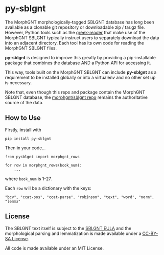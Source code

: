 # py-sblgnt

The MorphGNT morphologically-tagged SBLGNT database has long been available as
a clonable git repository or downloadable zip / tar.gz file. However, Python
tools such as the [greek-reader](https://github.com/jtauber/greek-reader) that
make use of the MorphGNT SBLGNT typically instruct users to separately download
the data into an adjacent directory. Each tool has its own code for reading the
MorphGNT SBLGNT files.

**py-sblgnt** is designed to improve this greatly by providing a pip-installable
package that combines the database AND a Python API for accessing it.

This way, tools built on the MorphGNT SBLGNT can include **py-sblgnt** as a
requirement to be installed globally or into a virtualenv and no other set up
is necessary.

Note that, even though this repo and package contain the MorphGNT SBLGNT
database, the [morphgnt/sblgnt repo](https://github.com/morphgnt/sblgnt)
remains the authoritative source of the data.


## How to Use

Firstly, install with

```
pip install py-sblgnt
```

Then in your code...

```
from pysblgnt import morphgnt_rows

for row in morphgnt_rows(book_num):
    ...
```

where `book_num` is 1–27.

Each `row` will be a dictionary with the keys:

```
"bcv", "ccat-pos", "ccat-parse", "robinson", "text", "word", "norm", "lemma"
```

## License

The SBLGNT text itself is subject to the [SBLGNT EULA](http://sblgnt.com/license/)
and the morphological parsing and lemmatization is made available under a
[CC-BY-SA License](http://creativecommons.org/licenses/by-sa/3.0/).

All code is made available under an MIT License.

